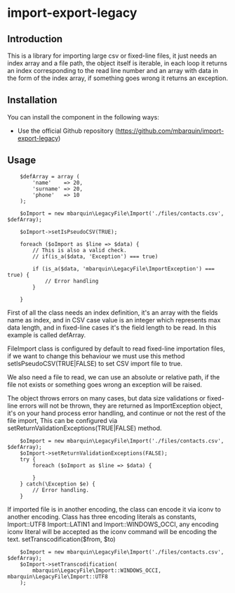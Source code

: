 import-export-legacy
========

Introduction
------------
This is a library for importing large csv or fixed-line files, it just needs an
index array and a file path, the object itself is iterable, in each loop it returns
an index corresponding to the read line number and an array with data in the
form of the index array, if something goes wrong it returns an exception.

Installation
------------

You can install the component in the following ways:

* Use the official Github repository (https://github.com/mbarquin/import-export-legacy)

Usage
-----

        $defArray = array (
            'name'    => 20,
            'surname' => 20,
            'phone'   => 10
        );

        $oImport = new mbarquin\LegacyFile\Import('./files/contacts.csv', $defArray);

        $oImport->setIsPseudoCSV(TRUE);

        foreach ($oImport as $line => $data) {
            // This is also a valid check.
            // if(is_a($data, 'Exception') === true)

            if (is_a($data, 'mbarquin\LegacyFile\ImportException') === true) {
                // Error handling
            }

        }

First of all the class needs an index definition, it's an array with the fields name
as index, and in CSV case value is an integer which represents max data length, 
and in fixed-line cases it's the field length to be read. In this example is called defArray.

FileImport class is configured by default to read fixed-line importation files, 
if we want to change this behaviour we must use this method setIsPseudoCSV(TRUE|FALSE) 
to set CSV import file to true.

We also need a file to read, we can use an absolute or relative path, if the file 
not exists or something goes wrong an exception will be raised.

The object throws errors on many cases, but data size validations or fixed-line errors
will not be thrown, they are returned as ImportException object, it's on your hand
process error handling, and continue or not the rest of the file import, This can 
be configured via setReturnValidationExceptions(TRUE|FALSE) method.

        $oImport = new mbarquin\LegacyFile\Import('./files/contacts.csv', $defArray);
        $oImport->setReturnValidationExceptions(FALSE);
        try {
            foreach ($oImport as $line => $data) {

            }
        } catch(\Exception $e) {
            // Error handling.
        }

If imported file is in another encoding, the class can encode it via iconv to another
encoding. Class has three encoding literals as constants, Import::UTF8
Import::LATIN1 and Import::WINDOWS_OCCI, any encoding iconv literal will be accepted as 
the iconv command will be encoding the text. setTranscodification($from, $to)

        $oImport = new mbarquin\LegacyFile\Import('./files/contacts.csv', $defArray);
        $oImport->setTranscodification(
            mbarquin\LegacyFile\Import::WINDOWS_OCCI, mbarquin\LegacyFile\Import::UTF8
        );

